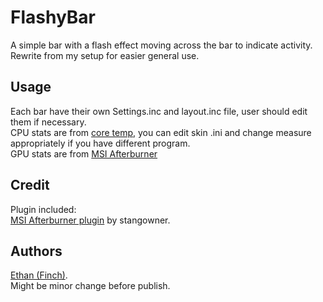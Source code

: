 # FlashyBar
A simple bar with a flash effect moving across the bar to indicate activity.  
Rewrite from my setup for easier general use.

## Usage
Each bar have their own Settings.inc and layout.inc file, user should edit them if necessary.  
CPU stats are from [core temp](https://www.alcpu.com/CoreTemp/), you can edit skin .ini and change measure appropriately if you have different program.  
GPU stats are from [MSI Afterburner](https://www.guru3d.com/files-details/msi-afterburner-beta-download.html)  

## Credit
Plugin included:  
[MSI Afterburner plugin](https://forums.guru3d.com/threads/rainmeter-plugin-for-msi-afterburner.319558/) by stangowner.    

## Authors
[Ethan (Finch)](https://github.com/callmeEthan).  
Might be minor change before publish.  
